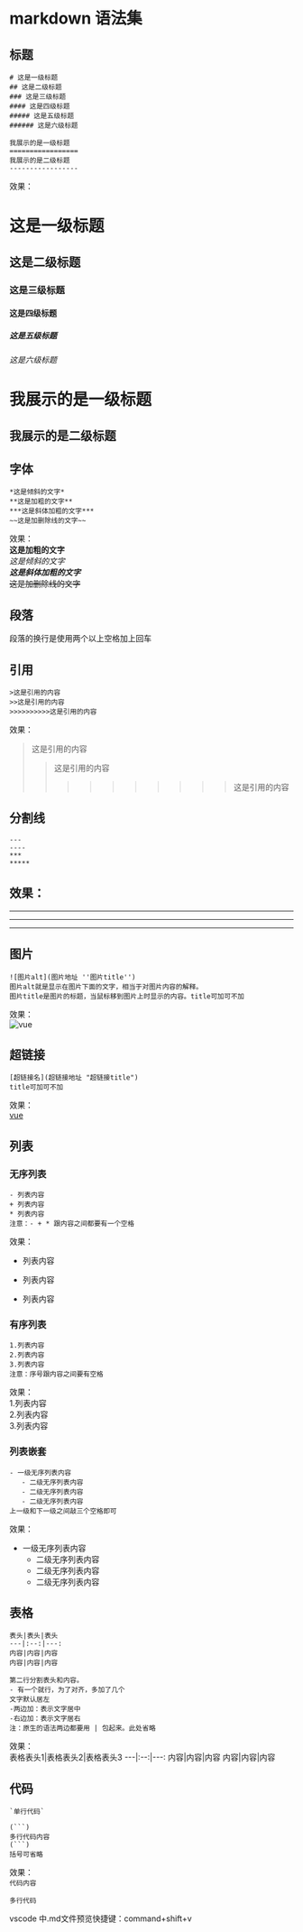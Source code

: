 # markdown 语法集


## 标题
```
# 这是一级标题
## 这是二级标题
### 这是三级标题
#### 这是四级标题
##### 这是五级标题
###### 这是六级标题

我展示的是一级标题
=================
我展示的是二级标题
-----------------
```
效果：  
# 这是一级标题  
## 这是二级标题  
### 这是三级标题  
#### 这是四级标题  
##### 这是五级标题  
###### 这是六级标题  

我展示的是一级标题
=================
我展示的是二级标题
-----------------


## 字体
```
*这是倾斜的文字*
**这是加粗的文字**
***这是斜体加粗的文字***
~~这是加删除线的文字~~
```
效果：  
**这是加粗的文字**  
*这是倾斜的文字*  
***这是斜体加粗的文字***  
~~这是加删除线的文字~~  


## 段落
段落的换行是使用两个以上空格加上回车


## 引用
```
>这是引用的内容
>>这是引用的内容
>>>>>>>>>>这是引用的内容
```
效果：  
>这是引用的内容
>>这是引用的内容
>>>>>>>>>>这是引用的内容


## 分割线
```
---
----
***
*****
```
效果：  
---
----
***
*****


## 图片
```
![图片alt](图片地址 ''图片title'')
图片alt就是显示在图片下面的文字，相当于对图片内容的解释。
图片title是图片的标题，当鼠标移到图片上时显示的内容。title可加可不加
```
效果：  
![vue](https://ss0.baidu.com/73x1bjeh1BF3odCf/it/u=1681391545,4187928589&amp;fm=85 'vue')


## 超链接
```
[超链接名](超链接地址 "超链接title")
title可加可不加
```
效果：  
[vue](https://vuejs.org/ "vue官网")


## 列表
### 无序列表
```
- 列表内容
+ 列表内容
* 列表内容
注意：- + * 跟内容之间都要有一个空格
```
效果：  
- 列表内容
+ 列表内容
* 列表内容

### 有序列表
```
1.列表内容
2.列表内容
3.列表内容
注意：序号跟内容之间要有空格
```
效果：  
1.列表内容  
2.列表内容  
3.列表内容  


### 列表嵌套
```
- 一级无序列表内容   
   - 二级无序列表内容  
   - 二级无序列表内容  
   - 二级无序列表内容  
上一级和下一级之间敲三个空格即可   
```
效果：  
- 一级无序列表内容   
   - 二级无序列表内容  
   - 二级无序列表内容  
   - 二级无序列表内容  


##  表格
```
表头|表头|表头
---|:--:|---:
内容|内容|内容
内容|内容|内容

第二行分割表头和内容。
- 有一个就行，为了对齐，多加了几个
文字默认居左
-两边加：表示文字居中
-右边加：表示文字居右
注：原生的语法两边都要用 | 包起来。此处省略
```
效果：  
表格表头1|表格表头2|表格表头3
---|:--:|---:
内容|内容|内容
内容|内容|内容

## 代码
```
`单行代码`

(```)
多行代码内容
(```)
括号可省略
```
效果：  
`代码内容`
```
多行代码
```

vscode 中.md文件预览快捷键：command+shift+v


<!-- ## 流程图
```
```flow
st=>start: 开始
op=>operation: My Operation
cond=>condition: Yes or No?
e=>end
st->op->cond
cond(yes)->e
cond(no)->op
&```
```
效果：  
```flow
st=>start: 开始
op=>operation: My Operation
cond=>condition: Yes or No?
e=>end
st->op->cond
cond(yes)->e
cond(no)->op
&``` -->